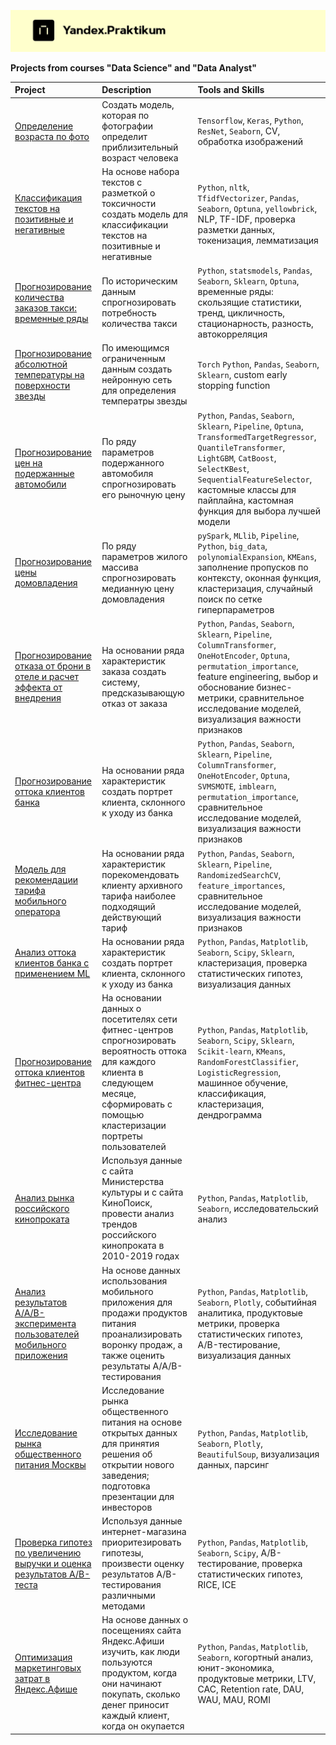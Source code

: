 ![Яндекс.Практикум](https://github.com/Nanobelka/Yandex_Praktikum/blob/main/images/praktikum_logo.png)

**Projects from courses "Data Science" and "Data Analyst"**

| Project               | Description           | Tools and Skills          |
|:----------------------|:----------------------|:--------------------------|
| [Определение возраста по фото](https://github.com/Nanobelka/face_age) | Создать модель, которая по фотографии определит приблизительный возраст человека | `Tensorflow`, `Keras`, `Python`, `ResNet`, `Seaborn`, CV, обработка изображений |
| [Классификация текстов на позитивные и негативные](https://github.com/Nanobelka/toxic_comments) | На основе набора текстов с разметкой о токсичности создать модель для классификации текстов на позитивные и негативные | `Python`, `nltk`, `TfidfVectorizer`, `Pandas`, `Seaborn`, `Optuna`, `yellowbrick`, NLP, TF-IDF, проверка разметки данных, токенизация, лемматизация |
| [Прогнозирование количества заказов такси: временные ряды](https://github.com/Nanobelka/taxi_orders) | По историческим данным спрогнозировать потребность количества такси | `Python`, `statsmodels`, `Pandas`, `Seaborn`, `Sklearn`, `Optuna`, временные ряды: скользящие статистики, тренд, цикличность,  стационарность, разность, автокорреляция |
| [Прогнозирование абсолютной температуры на поверхности звезды](https://github.com/Nanobelka/stars_temperature) | По имеющимся ограниченным данным создать нейронную сеть для определения температры звезды | `Torch` `Python`, `Pandas`, `Seaborn`, `Sklearn`, сustom early stopping function |
| [Прогнозирование цен на подержанные автомобили](https://github.com/Nanobelka/used_cars) | По ряду параметров подержанного автомобиля спрогнозировать его рыночную цену | `Python`, `Pandas`, `Seaborn`, `Sklearn`, `Pipeline`, `Optuna`, `TransformedTargetRegressor`, `QuantileTransformer`, `LightGBM`, `CatBoost`, `SelectKBest`, `SequentialFeatureSelector`, кастомные классы для пайплайна, кастомная функция для выбора лучшей модели |
| [Прогнозирование цены домовладения](https://github.com/Nanobelka/california-housing) | По ряду параметров жилого массива спрогнозировать медианную цену домовладения | `pySpark`, `MLlib`, `Pipeline`, `Python`, `big_data`, `polynomialExpansion`, `KMEans`, заполнение пропусков по контексту, оконная функция, кластеризация, случайный поиск по сетке гиперпараметров |
| [Прогнозирование отказа от брони в отеле и расчет эффекта от внедрения](https://github.com/Nanobelka/hotel_booking_deposit) | На основании ряда характеристик заказа создать систему, предсказывающую отказ от заказа | `Python`, `Pandas`, `Seaborn`, `Sklearn`, `Pipeline`, `ColumnTransformer`, `OneHotEncoder`, `Optuna`, `permutation_importance`, feature engineering, выбор и обоснование бизнес-метрики, сравнительное исследование моделей, визуализация важности признаков |
| [Прогнозирование оттока клиентов банка](https://github.com/Nanobelka/bank_churn_prediction) | На основании ряда характеристик создать портрет клиента, склонного к уходу из банка | `Python`, `Pandas`, `Seaborn`, `Sklearn`, `Pipeline`, `ColumnTransformer`, `OneHotEncoder`, `Optuna`, `SVMSMOTE`, `imblearn`, `permutation_importance`, сравнительное исследование моделей, визуализация важности признаков |
| [Модель для рекомендации тарифа мобильного оператора](https://github.com/Nanobelka/mobile_tariff_recomendation) | На основании ряда характеристик порекомендовать клиенту архивного тарифа наиболее подходящий действующий тариф | `Python`, `Pandas`, `Seaborn`, `Sklearn`, `Pipeline`, `RandomizedSearchCV`, `feature_importances`, сравнительное исследование моделей, визуализация важности признаков |
| [Анализ оттока клиентов банка с применением ML](https://github.com/Nanobelka/bank_churn_EDA) | На основании ряда характеристик создать портрет клиента, склонного к уходу из банка | `Python`, `Pandas`, `Matplotlib`, `Seaborn`, `Scipy`, `Sklearn`, кластеризация, проверка статистических гипотез, визуализация данных |
| [Прогнозирование оттока клиентов фитнес-центра](https://github.com/Nanobelka/fitnessclub_churn_prediction/tree/main) | На основании данных о посетителях сети фитнес-центров спрогнозировать вероятность оттока для каждого клиента в следующем месяце, сформировать с помощью кластеризации портреты пользователей | `Python`, `Pandas`, `Matplotlib`, `Seaborn`, `Scipy`, `Sklearn`, `Scikit-learn`, `KMeans`, `RandomForestClassifier`, `LogisticRegression`, машинное обучение, классификация, кластеризация, дендрограмма |
| [Анализ рынка российского кинопроката](https://github.com/Nanobelka/cinema_rental) | Используя данные с сайта Министерства культуры и с сайта КиноПоиск, провести анализ трендов российского кинопроката в 2010-2019 годах  | `Python`, `Pandas`, `Matplotlib`, `Seaborn`, исследовательский анализ |
| [Анализ результатов A/A/B-эксперимента пользователей мобильного приложения](https://github.com/Nanobelka/AAB_test_analyses_mobile_app) | На основе данных использования мобильного приложения для продажи продуктов питания проанализировать воронку продаж, а также оценить результаты A/A/B-тестирования | `Python`, `Pandas`, `Matplotlib`, `Seaborn`, `Plotly`, событийная аналитика, продуктовые метрики, проверка статистических гипотез, A/B-тестирование, визуализация данных |
| [Исследование рынка общественного питания Москвы](https://github.com/Nanobelka/catering_analysis) | Исследование рынка общественного питания на основе открытых данных для принятия решения об открытии нового заведения; подготовка презентации для инвесторов | `Python`, `Pandas`, `Matplotlib`, `Seaborn`, `Plotly`, `BeautifulSoup`, визуализация данных, парсинг |
| [Проверка гипотез по увеличению выручки и оценка результатов A/B-теста](https://github.com/Nanobelka/online_shop_AB_test) | Используя данные интернет-магазина приоритезировать гипотезы, произвести оценку результатов A/B-тестирования различными методами | `Python`, `Pandas`, `Matplotlib`, `Seaborn`, `Scipy`, A/B-тестирование, проверка статистических гипотез, RICE, ICE |
| [Оптимизация маркетинговых затрат в Яндекс.Афише](https://github.com/Nanobelka/cohort_analysis) | На основе данных о посещениях сайта Яндекс.Афиши изучить, как люди пользуются продуктом, когда они начинают покупать, сколько денег приносит каждый клиент, когда он окупается | `Python`, `Pandas`, `Matplotlib`, `Seaborn`, когортный анализ, юнит-экономика, продуктовые метрики, LTV, CAC, Retention rate, DAU, WAU, MAU, ROMI |
